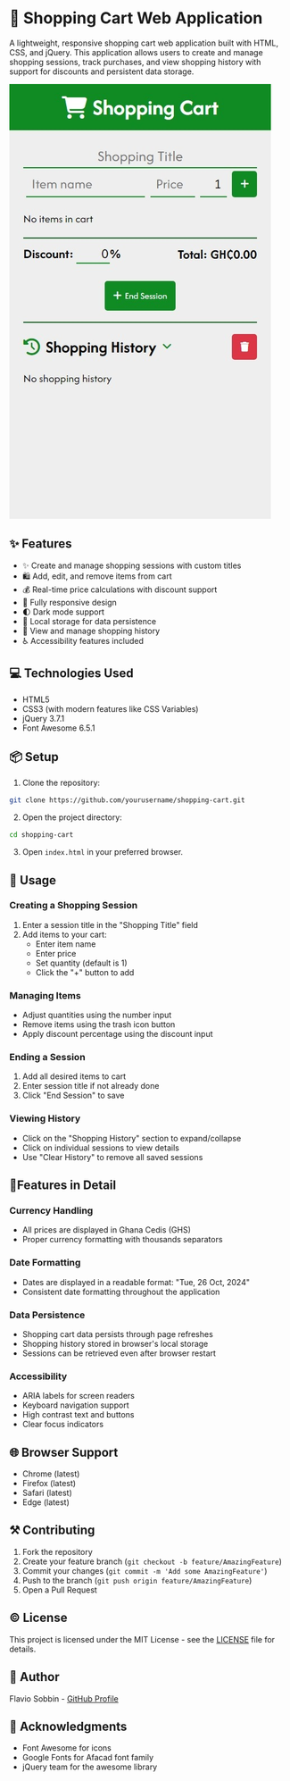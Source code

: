 # 🛒 Shopping Cart Web Application

A lightweight, responsive shopping cart web application built with HTML, CSS, and jQuery. This application allows users to create and manage shopping sessions, track purchases, and view shopping history with support for discounts and persistent data storage.

![Shopping Cart Mobile preview](./design/mobile-preview.jpeg)

## ✨ Features

- ✨ Create and manage shopping sessions with custom titles
- 🛍️ Add, edit, and remove items from cart
- 💰 Real-time price calculations with discount support
- 📱 Fully responsive design
- 🌓 Dark mode support
- 💾 Local storage for data persistence
- 📜 View and manage shopping history
- ♿ Accessibility features included

## 💻 Technologies Used

- HTML5
- CSS3 (with modern features like CSS Variables)
- jQuery 3.7.1
- Font Awesome 6.5.1

## 📦 Setup

1. Clone the repository:

```bash
git clone https://github.com/yourusername/shopping-cart.git
```

2. Open the project directory:

```bash
cd shopping-cart
```

3. Open `index.html` in your preferred browser.

## 📖 Usage

### Creating a Shopping Session

1. Enter a session title in the "Shopping Title" field
2. Add items to your cart:
   - Enter item name
   - Enter price
   - Set quantity (default is 1)
   - Click the "+" button to add

### Managing Items

- Adjust quantities using the number input
- Remove items using the trash icon button
- Apply discount percentage using the discount input

### Ending a Session

1. Add all desired items to cart
2. Enter session title if not already done
3. Click "End Session" to save

### Viewing History

- Click on the "Shopping History" section to expand/collapse
- Click on individual sessions to view details
- Use "Clear History" to remove all saved sessions

## 🎇Features in Detail

### Currency Handling

- All prices are displayed in Ghana Cedis (GHS)
- Proper currency formatting with thousands separators

### Date Formatting

- Dates are displayed in a readable format: "Tue, 26 Oct, 2024"
- Consistent date formatting throughout the application

### Data Persistence

- Shopping cart data persists through page refreshes
- Shopping history stored in browser's local storage
- Sessions can be retrieved even after browser restart

### Accessibility

- ARIA labels for screen readers
- Keyboard navigation support
- High contrast text and buttons
- Clear focus indicators

## 🌐 Browser Support

- Chrome (latest)
- Firefox (latest)
- Safari (latest)
- Edge (latest)

## ⚒️ Contributing

1. Fork the repository
2. Create your feature branch (`git checkout -b feature/AmazingFeature`)
3. Commit your changes (`git commit -m 'Add some AmazingFeature'`)
4. Push to the branch (`git push origin feature/AmazingFeature`)
5. Open a Pull Request

## ©️ License

This project is licensed under the MIT License - see the [LICENSE](LICENSE.txt) file for details.

## 👤 Author

Flavio Sobbin - [GitHub Profile](https://github.com/MrRyt247)

## 💫 Acknowledgments

- Font Awesome for icons
- Google Fonts for Afacad font family
- jQuery team for the awesome library
